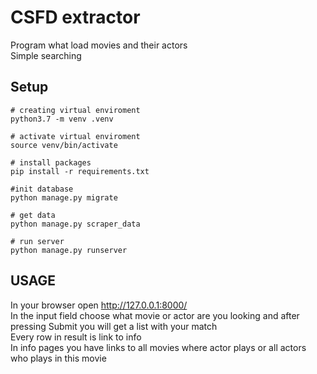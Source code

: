 # CSFD extractor

Program what load movies and their actors  
Simple searching  

## Setup
```
# creating virtual enviroment
python3.7 -m venv .venv

# activate virtual enviroment
source venv/bin/activate

# install packages
pip install -r requirements.txt

#init database
python manage.py migrate

# get data 
python manage.py scraper_data

# run server
python manage.py runserver
```


## USAGE
In your browser open http://127.0.0.1:8000/  
In the input field choose what movie or actor are you looking and after
 pressing Submit you will get a list with your match  
 Every row in result is link to info  
 In info pages you have links to all movies where actor plays or all actors who plays in this movie